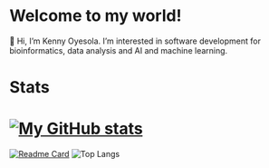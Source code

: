 # Welcome to my world!

👋 Hi, I’m Kenny Oyesola. I’m interested in software development for bioinformatics, data analysis and AI and machine learning.

# Stats

# [![My GitHub stats](https://github-readme-stats-beta-six-93.vercel.app/api?username=0m0kenny)](https://github.com/0m0kenny/github-readme-stats)
[![Readme Card](https://github-readme-stats-beta-six-93.vercel.app/api?username=0m0kenny&repo=github-readme-stats)](https://github.com/0m0kenny/github-readme-stats)
![Top Langs](https://github-readme-stats-beta-six-93.vercel.app/api/top-langs?username=0m0kenny&langs_count=8&layout=compact)



<!---
0m0kenny/0m0kenny is a ✨ special ✨ repository because its `README.md` (this file) appears on your GitHub profile.
You can click the Preview link to take a look at your changes.
--->
